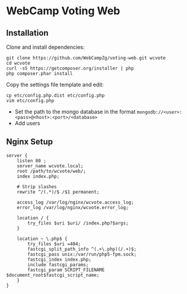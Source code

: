 WebCamp Voting Web
==================

Installation
------------

Clone and install dependencies:

```
git clone https://github.com/WebCampZg/voting-web.git wcvote
cd wcvote
curl -sS https://getcomposer.org/installer | php
php composer.phar install
```

Copy the settings file template and edit:

```
cp etc/config.php.dist etc/config.php
vim etc/config.php
```

* Set the path to the mongo database in the format
  `mongodb://<user>:<pass>@<host>:<port>/<database>`
* Add users

Nginx Setup
-----------

```
server {
    listen 80 ;
    server_name wcvote.local;
    root /path/to/wcvote/web/;
    index index.php;

    # Strip slashes
    rewrite ^/(.*)/$ /$1 permanent;

    access_log /var/log/nginx/wcvote.access_log;
    error_log /var/log/nginx/wcvote.error_log;

    location / {
        try_files $uri $uri/ /index.php?$args;
    }

    location ~ \.php$ {
        try_files $uri =404;
        fastcgi_split_path_info ^(.+\.php)(/.+)$;
        fastcgi_pass unix:/var/run/php5-fpm.sock;
        fastcgi_index index.php;
        include fastcgi_params;
        fastcgi_param SCRIPT_FILENAME $document_root$fastcgi_script_name;
    }
}
```
